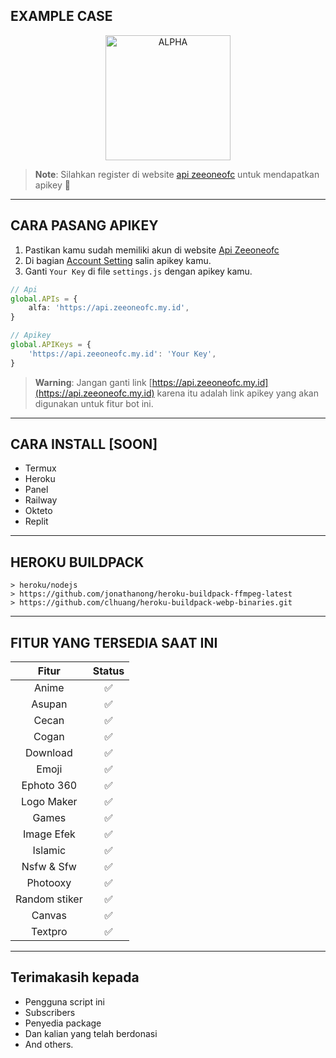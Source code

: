 ## EXAMPLE CASE

<p align="center">

<img src="https://i.ibb.co/jyVwJ3Z/Foto.jpg" alt="ALPHA" width="200"/>
</p>

> **Note**: Silahkan register di website [api zeeoneofc](https://api.zeeoneofc.my.id/users/login) untuk mendapatkan apikey 🔐
--------
## CARA PASANG APIKEY
1. Pastikan kamu sudah memiliki akun di website [Api Zeeoneofc](https://api.zeeoneofc.my.id/users/login)
2. Di bagian [Account Setting](https://api.zeeoneofc.my.id/account-settings) salin apikey kamu.
3. Ganti `Your Key` di file `settings.js` dengan apikey kamu.
```ts
// Api
global.APIs = {
	alfa: 'https://api.zeeoneofc.my.id',
}

// Apikey
global.APIKeys = {
	'https://api.zeeoneofc.my.id': 'Your Key',
}
```

> **Warning**: Jangan ganti link [https://api.zeeoneofc.my.id](https://api.zeeoneofc.my.id) karena itu adalah link apikey yang akan digunakan untuk fitur bot ini. 

--------
## CARA INSTALL [SOON]
- Termux
- Heroku
- Panel
- Railway
- Okteto
- Replit
--------

## HEROKU BUILDPACK

```
> heroku/nodejs
> https://github.com/jonathanong/heroku-buildpack-ffmpeg-latest
> https://github.com/clhuang/heroku-buildpack-webp-binaries.git
```

--------

## FITUR YANG TERSEDIA SAAT INI 
| Fitur |  Status |
| :------: |  :-----: |
|   Anime  |   ✅   |
|   Asupan |   ✅   |
|   Cecan |   ✅   |
|   Cogan |   ✅   |
|   Download |   ✅   |
|   Emoji |   ✅   |
|   Ephoto 360 |   ✅   |
|   Logo Maker |   ✅   |
|   Games |   ✅   |
|   Image Efek |   ✅   |
|   Islamic |   ✅   |
|   Nsfw & Sfw |   ✅   |
|   Photooxy |   ✅   |
|   Random stiker |   ✅   |
|   Canvas |   ✅   |
|   Textpro |   ✅   |

--------

## Terimakasih kepada
- Pengguna script ini
- Subscribers
- Penyedia package
- Dan kalian yang telah berdonasi
- And others.
